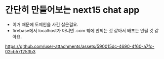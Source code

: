# 간단히 만들어보는 next15 chat app

- 이거 때문에 도메인을 사긴 싫은걸요.
- firebase에서 localhost가 아니면 .com 밖에 안되는 것 같아서 배포는 안될 것 같아요.

https://github.com/user-attachments/assets/590015dc-4690-4f60-a7fc-02cb57f253b3


